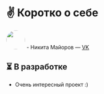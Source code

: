 # ✌ Коротко о себе
<img src="https://sun6-22.userapi.com/s/v1/ig2/V6kudD3Fmslk-g-spOzUqGpKYVkFHjIwBu7pIHIppGCq2cLgN98PYRcClt_83whY9Ou4E06VQauW1NN1j44wwp40.jpg?size=200x0&quality=96&crop=0,0,2160,2160&ava=1" width="50" height="50" style="border-radius: 50%;"/> - Никита Майоров — [VK](https://vk.com/id140933159)

## ⏳ В разработке
- Очень интересный проект :)
